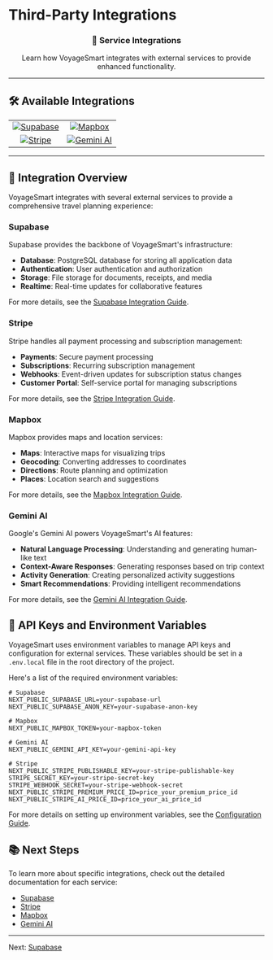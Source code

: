 # Third-Party Integrations

<div align="center">
  <h3>🔌 Service Integrations</h3>
  <p>Learn how VoyageSmart integrates with external services to provide enhanced functionality.</p>
</div>

---

## 🛠️ Available Integrations

<div align="center">
  <table>
    <tr>
      <td align="center">
        <a href="./supabase.md">
          <img src="https://img.shields.io/badge/🗄️-Supabase-green?style=for-the-badge" alt="Supabase"/>
        </a>
      </td>
      <td align="center">
        <a href="./mapbox.md">
          <img src="https://img.shields.io/badge/🗺️-Mapbox-blue?style=for-the-badge" alt="Mapbox"/>
        </a>
      </td>
    </tr>
    <tr>
      <td align="center">
        <a href="./stripe.md">
          <img src="https://img.shields.io/badge/💳-Stripe-purple?style=for-the-badge" alt="Stripe"/>
        </a>
      </td>
      <td align="center">
        <a href="./gemini-ai.md">
          <img src="https://img.shields.io/badge/🤖-Gemini%20AI-orange?style=for-the-badge" alt="Gemini AI"/>
        </a>
      </td>
    </tr>
  </table>
</div>

---

## 🔌 Integration Overview

VoyageSmart integrates with several external services to provide a comprehensive travel planning experience:

### Supabase

Supabase provides the backbone of VoyageSmart's infrastructure:

- **Database**: PostgreSQL database for storing all application data
- **Authentication**: User authentication and authorization
- **Storage**: File storage for documents, receipts, and media
- **Realtime**: Real-time updates for collaborative features

For more details, see the [Supabase Integration Guide](./supabase.md).

### Stripe

Stripe handles all payment processing and subscription management:

- **Payments**: Secure payment processing
- **Subscriptions**: Recurring subscription management
- **Webhooks**: Event-driven updates for subscription status changes
- **Customer Portal**: Self-service portal for managing subscriptions

For more details, see the [Stripe Integration Guide](./stripe.md).

### Mapbox

Mapbox provides maps and location services:

- **Maps**: Interactive maps for visualizing trips
- **Geocoding**: Converting addresses to coordinates
- **Directions**: Route planning and optimization
- **Places**: Location search and suggestions

For more details, see the [Mapbox Integration Guide](./mapbox.md).

### Gemini AI

Google's Gemini AI powers VoyageSmart's AI features:

- **Natural Language Processing**: Understanding and generating human-like text
- **Context-Aware Responses**: Generating responses based on trip context
- **Activity Generation**: Creating personalized activity suggestions
- **Smart Recommendations**: Providing intelligent recommendations

For more details, see the [Gemini AI Integration Guide](./gemini-ai.md).

## 🔑 API Keys and Environment Variables

VoyageSmart uses environment variables to manage API keys and configuration for external services. These variables should be set in a `.env.local` file in the root directory of the project.

Here's a list of the required environment variables:

```
# Supabase
NEXT_PUBLIC_SUPABASE_URL=your-supabase-url
NEXT_PUBLIC_SUPABASE_ANON_KEY=your-supabase-anon-key

# Mapbox
NEXT_PUBLIC_MAPBOX_TOKEN=your-mapbox-token

# Gemini AI
NEXT_PUBLIC_GEMINI_API_KEY=your-gemini-api-key

# Stripe
NEXT_PUBLIC_STRIPE_PUBLISHABLE_KEY=your-stripe-publishable-key
STRIPE_SECRET_KEY=your-stripe-secret-key
STRIPE_WEBHOOK_SECRET=your-stripe-webhook-secret
NEXT_PUBLIC_STRIPE_PREMIUM_PRICE_ID=price_your_premium_price_id
NEXT_PUBLIC_STRIPE_AI_PRICE_ID=price_your_ai_price_id
```

For more details on setting up environment variables, see the [Configuration Guide](../getting-started/configuration.md).

## 📚 Next Steps

To learn more about specific integrations, check out the detailed documentation for each service:

- [Supabase](./supabase.md)
- [Stripe](./stripe.md)
- [Mapbox](./mapbox.md)
- [Gemini AI](./gemini-ai.md)

---

Next: [Supabase](./supabase.md)
